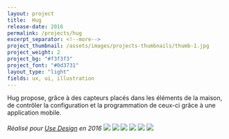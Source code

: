 ```yaml
---
layout: project
title:  Hug
release-date: 2016
permalink: /projects/hug
excerpt_separator: <!--more-->
project_thumbnail: /assets/images/projects-thumbnails/thumb-1.jpg
project_weight: 2
project_bg: "#f3f3f3"
project_font: "#0d3731"
layout_type: "light"
fields: ux, ui, illustration
---
```

Hug propose, grâce à des capteurs placés dans les éléments de la maison<!--more-->, de contrôler la configuration et la programmation de ceux-ci grâce à une application mobile.
<br/><br/>
*Réalisé pour [Use Design](http://www.use-design.com) en 2016*
![](/assets/images/projects/hug/hug-3.jpg)
![](/assets/images/projects/hug/hug-1.jpg)
![](/assets/images/projects/hug/hug-4.jpg)
![](/assets/images/projects/hug/hug-2.jpg)
![](/assets/images/projects/hug/hug-6.jpg)
![](/assets/images/projects/hug/hug-7.jpg)
